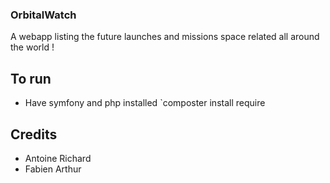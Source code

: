 ### OrbitalWatch  
  
A webapp listing the future launches and missions space related all around the world !  

## To run
- Have symfony and php installed
`composter install require  


## Credits
- Antoine Richard
- Fabien Arthur